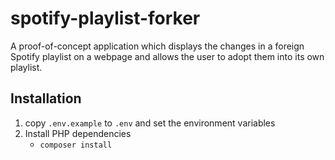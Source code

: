 # spotify-playlist-forker
A proof-of-concept application which displays the changes in a foreign Spotify playlist on a webpage and allows the user to adopt them into its own playlist.

## Installation
1. copy `.env.example` to `.env` and set the environment variables
2. Install PHP dependencies
    - `composer install`